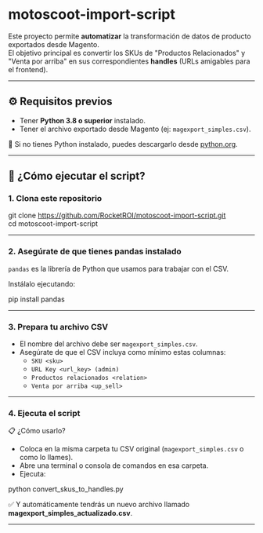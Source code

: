# motoscoot-import-script

Este proyecto permite **automatizar** la transformación de datos de producto exportados desde Magento.  
El objetivo principal es convertir los SKUs de "Productos Relacionados" y "Venta por arriba" en sus correspondientes **handles** (URLs amigables para el frontend).

---

## ⚙️ Requisitos previos

- Tener **Python 3.8 o superior** instalado.
- Tener el archivo exportado desde Magento (ej: `magexport_simples.csv`).

📌 Si no tienes Python instalado, puedes descargarlo desde [python.org](https://www.python.org/downloads/).

---

## 🚀 ¿Cómo ejecutar el script?

### 1. Clona este repositorio

git clone https://github.com/RocketROI/motoscoot-import-script.git  
cd motoscoot-import-script

---

### 2. Asegúrate de que tienes pandas instalado

`pandas` es la librería de Python que usamos para trabajar con el CSV.

Instálalo ejecutando:

pip install pandas

---

### 3. Prepara tu archivo CSV

- El nombre del archivo debe ser `magexport_simples.csv`.
- Asegúrate de que el CSV incluya como mínimo estas columnas:
  - `SKU <sku>`
  - `URL Key <url_key> (admin)`
  - `Productos relacionados <relation>`
  - `Venta por arriba <up_sell>`

---

### 4. Ejecuta el script

📋 ¿Cómo usarlo?

- Coloca en la misma carpeta tu CSV original (`magexport_simples.csv` o como lo llames).
- Abre una terminal o consola de comandos en esa carpeta.
- Ejecuta:

python convert_skus_to_handles.py

✅ Y automáticamente tendrás un nuevo archivo llamado **magexport_simples_actualizado.csv**.

---
